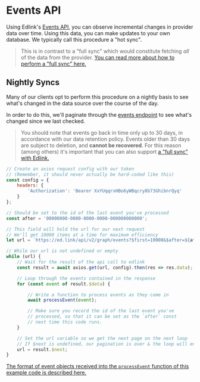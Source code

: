 # Events API

Using Edlink's [Events API](../../api/v2.0/graph/events), you can observe incremental changes in provider data over
time. Using this data, you can make updates to your own database. We typically call this procedure a "hot sync".

> This is in contrast to a "full sync" which would constitute fetching *all* of the data from the provider. [You can read more about how to perform a "full sync" here.](class-rostering)

## Nightly Syncs

Many of our clients opt to perform this procedure on a nightly basis to see what's changed in the data source over the
course of the day.

In order to do this, we'll paginate through the [events endpoint](../../api/v2.0/graph/events) to see what's changed
since we last checked.

> You should note that events go back in time only up to 30 days, in accordance with our data retention policy. Events older than 30 days are subject to deletion, and **cannot be recovered**. For this reason (among others) it's important that you can also support [a "full sync" with Edlink.](class-rostering)

```javascript
// Create an axios request config with our token
// (Remember, it should never actually be hard-coded like this)
const config = {
	headers: {
		'Authorization': 'Bearer XxYUqqrxHBo6yWBqcry8b73GhibnrQyq'
	}
};

// Should be set to the id of the last event you've processed
const after = '00000000-0000-0000-0000-000000000000';

// This field will hold the url for our next request
// We'll get 10000 items at a time for maximum efficiency
let url = `https://ed.link/api/v2/graph/events?$first=10000&$after=${after}`;

// While our url is not undefined or empty
while (url) {
	// Wait for the result of the api call to edlink
	const result = await axios.get(url, config).then(res => res.data);

	// Loop through the events contained in the response
	for (const event of result.$data) {

		// Write a function to process events as they come in
		await processEvent(event);

		// Make sure you record the id of the last event you've
		// processed, so that it can be set as the `after` const
		// next time this code runs.
	}

	// Set the url variable so we get the next page on the next loop
	// If $next is undefined, our pagination is over & the loop will end
	url = result.$next;
}
```

[The format of event objects received into the `processEvent` function of this example code is described here.](../../api/v2.0/models/internal/event)
